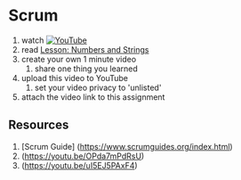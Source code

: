 # Scrum

1. watch [![YouTube](https://i.ytimg.com/vi/9TycLR0TqFA/default.jpg)](https://www.youtube.com/watch?v=9TycLR0TqFA)
1. read [Lesson: Numbers and Strings](https://docs.oracle.com/javase/tutorial/java/data/index.html)
2. create your own 1 minute video 
	1. share one thing you learned
3. upload this video to YouTube
	1. set your video privacy to 'unlisted'
4. attach the video link to this assignment

## Resources
1. [Scrum Guide] (https://www.scrumguides.org/index.html)
1. (https://youtu.be/OPda7mPdRsU)
1. (https://youtu.be/uI5EJ5PAxF4)
